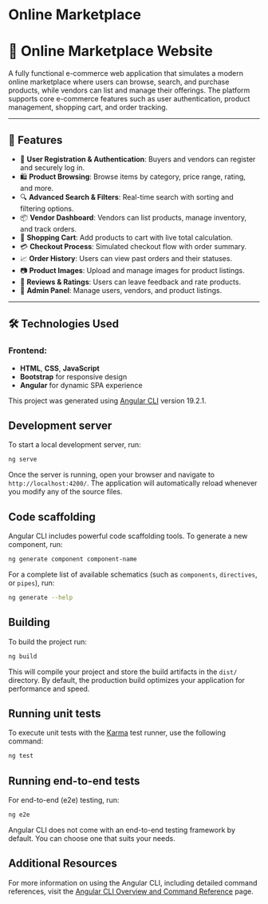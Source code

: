 # Online Marketplace

# 🛒 Online Marketplace Website

A fully functional e-commerce web application that simulates a modern online marketplace where users can browse, search, and purchase products, while vendors can list and manage their offerings. The platform supports core e-commerce features such as user authentication, product management, shopping cart, and order tracking.

---

## 📌 Features

- 👥 **User Registration & Authentication**: Buyers and vendors can register and securely log in.
- 🛍️ **Product Browsing**: Browse items by category, price range, rating, and more.
- 🔍 **Advanced Search & Filters**: Real-time search with sorting and filtering options.
- 📦 **Vendor Dashboard**: Vendors can list products, manage inventory, and track orders.
- 🛒 **Shopping Cart**: Add products to cart with live total calculation.
- 💳 **Checkout Process**: Simulated checkout flow with order summary.
- 📈 **Order History**: Users can view past orders and their statuses.
- 📷 **Product Images**: Upload and manage images for product listings.
- 💬 **Reviews & Ratings**: Users can leave feedback and rate products.
- 🧾 **Admin Panel**: Manage users, vendors, and product listings.

---

## 🛠️ Technologies Used

### Frontend:
- **HTML**, **CSS**, **JavaScript**
- **Bootstrap** for responsive design
- **Angular** for dynamic SPA experience


This project was generated using [Angular CLI](https://github.com/angular/angular-cli) version 19.2.1.

## Development server

To start a local development server, run:

```bash
ng serve
```

Once the server is running, open your browser and navigate to `http://localhost:4200/`. The application will automatically reload whenever you modify any of the source files.

## Code scaffolding

Angular CLI includes powerful code scaffolding tools. To generate a new component, run:

```bash
ng generate component component-name
```

For a complete list of available schematics (such as `components`, `directives`, or `pipes`), run:

```bash
ng generate --help
```

## Building

To build the project run:

```bash
ng build
```

This will compile your project and store the build artifacts in the `dist/` directory. By default, the production build optimizes your application for performance and speed.

## Running unit tests

To execute unit tests with the [Karma](https://karma-runner.github.io) test runner, use the following command:

```bash
ng test
```

## Running end-to-end tests

For end-to-end (e2e) testing, run:

```bash
ng e2e
```

Angular CLI does not come with an end-to-end testing framework by default. You can choose one that suits your needs.

## Additional Resources

For more information on using the Angular CLI, including detailed command references, visit the [Angular CLI Overview and Command Reference](https://angular.dev/tools/cli) page.
